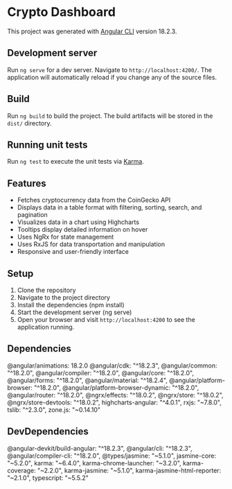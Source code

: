 # Crypto Dashboard

This project was generated with [Angular CLI](https://github.com/angular/angular-cli) version 18.2.3.

## Development server

Run `ng serve` for a dev server. Navigate to `http://localhost:4200/`. The application will automatically reload if you change any of the source files.


## Build

Run `ng build` to build the project. The build artifacts will be stored in the `dist/` directory.

## Running unit tests

Run `ng test` to execute the unit tests via [Karma](https://karma-runner.github.io).


## Features

- Fetches cryptocurrency data from the CoinGecko API
- Displays data in a table format with filtering, sorting, search, and pagination
- Visualizes data in a chart using Highcharts
- Tooltips display detailed information on hover
- Uses NgRx for state management
- Uses RxJS for data transportation and manipulation
- Responsive and user-friendly interface

## Setup

1. Clone the repository
2. Navigate to the project directory
3. Install the dependencies (npm install)
4. Start the development server (ng serve)
5. Open your browser and visit `http://localhost:4200` to see the application running.

## Dependencies

@angular/animations: 18.2.0
@angular/cdk: "^18.2.3",
@angular/common: "^18.2.0",
@angular/compiler: "^18.2.0",
@angular/core: "^18.2.0",
@angular/forms: "^18.2.0",
@angular/material: "^18.2.4",
@angular/platform-browser: "^18.2.0",
@angular/platform-browser-dynamic: "^18.2.0",
@angular/router: "^18.2.0",
@ngrx/effects: "^18.0.2",
@ngrx/store: "^18.0.2",
@ngrx/store-devtools: "^18.0.2",
highcharts-angular: "^4.0.1",
rxjs: "~7.8.0",
tslib: "^2.3.0",
zone.js: "~0.14.10"

## DevDependencies

@angular-devkit/build-angular: "^18.2.3",
@angular/cli: "^18.2.3",
@angular/compiler-cli: "^18.2.0",
@types/jasmine: "~5.1.0",
jasmine-core: "~5.2.0",
karma: "~6.4.0",
karma-chrome-launcher: "~3.2.0",
karma-coverage: "~2.2.0",
karma-jasmine: "~5.1.0",
karma-jasmine-html-reporter: "~2.1.0",
typescript: "~5.5.2"

